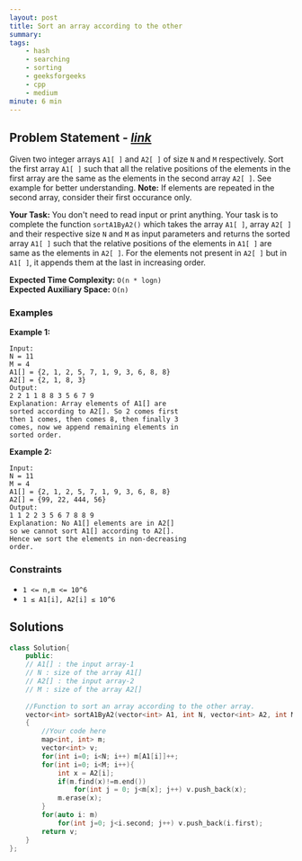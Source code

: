 ```yaml
---
layout: post
title: Sort an array according to the other  
summary:
tags:
    - hash
    - searching
    - sorting
    - geeksforgeeks
    - cpp
    - medium
minute: 6 min
---
```


## Problem Statement - [*link*](https://practice.geeksforgeeks.org/problems/relative-sorting4323/0/)  

Given two integer arrays `A1[ ]` and `A2[ ]` of size `N` and `M` respectively. Sort the first array `A1[ ]` such that all the relative positions of the elements in the first array are the same as the elements in the second array `A2[ ]`.
See example for better understanding.
**Note:** If elements are repeated in the second array, consider their first occurance only.


**Your Task:** 
You don't need to read input or print anything. Your task is to complete the function `sortA1ByA2()` which takes the array `A1[ ]`, array `A2[ ] `and their respective size `N` and `M` as input parameters and returns the sorted array `A1[ ]` such that the relative positions of the elements in `A1[ ]` are same as the elements in `A2[ ]`. For the elements not present in `A2[ ]` but in `A1[ ]`, it appends them at the last in increasing order. 


**Expected Time Complexity:** `O(n * logn)`  
**Expected Auxiliary Space:** `O(n)`

### Examples

**Example 1:**   
```
Input:
N = 11 
M = 4
A1[] = {2, 1, 2, 5, 7, 1, 9, 3, 6, 8, 8}
A2[] = {2, 1, 8, 3}
Output: 
2 2 1 1 8 8 3 5 6 7 9
Explanation: Array elements of A1[] are
sorted according to A2[]. So 2 comes first
then 1 comes, then comes 8, then finally 3
comes, now we append remaining elements in
sorted order.
```

**Example 2:**   
```
Input:
N = 11 
M = 4
A1[] = {2, 1, 2, 5, 7, 1, 9, 3, 6, 8, 8}
A2[] = {99, 22, 444, 56}
Output: 
1 1 2 2 3 5 6 7 8 8 9
Explanation: No A1[] elements are in A2[]
so we cannot sort A1[] according to A2[].
Hence we sort the elements in non-decreasing 
order.
```

### Constraints

+ `1 <= n,m <= 10^6`
+ `1 ≤ A1[i], A2[i] ≤ 10^6`

## Solutions

```cpp
class Solution{
    public:
    // A1[] : the input array-1
    // N : size of the array A1[]
    // A2[] : the input array-2
    // M : size of the array A2[]
    
    //Function to sort an array according to the other array.
    vector<int> sortA1ByA2(vector<int> A1, int N, vector<int> A2, int M) 
    {
        //Your code here
        map<int, int> m;
        vector<int> v;
        for(int i=0; i<N; i++) m[A1[i]]++;
        for(int i=0; i<M; i++){
            int x = A2[i];
            if(m.find(x)!=m.end())
                for(int j = 0; j<m[x]; j++) v.push_back(x);
            m.erase(x);
        }
        for(auto i: m)
            for(int j=0; j<i.second; j++) v.push_back(i.first);
        return v;
    } 
};
```


